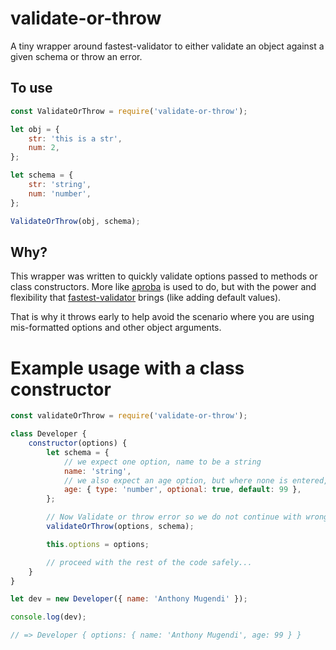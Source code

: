 # validate-or-throw

A tiny wrapper around fastest-validator to either validate an object against a given schema or throw an error.

## To use

```javascript
const ValidateOrThrow = require('validate-or-throw');

let obj = {
	str: 'this is a str',
	num: 2,
};

let schema = {
	str: 'string',
	num: 'number',
};

ValidateOrThrow(obj, schema);
```

## Why?

This wrapper was written to quickly validate options passed to methods or class constructors. More like [aproba](https://www.npmjs.com/package/aproba) is used to do, but with the power and flexibility that [fastest-validator](https://www.npmjs.com/package/fastest-validator) brings (like adding default values).

That is why it throws early to help avoid the scenario where you are using mis-formatted options and other object arguments.

# Example usage with a class constructor

```javascript
const validateOrThrow = require('validate-or-throw');

class Developer {
	constructor(options) {
		let schema = {
			// we expect one option, name to be a string
			name: 'string',
            // we also expect an age option, but where none is entered, we default to 99
			age: { type: 'number', optional: true, default: 99 },
		};

		// Now Validate or throw error so we do not continue with wrong options
		validateOrThrow(options, schema);

		this.options = options;

        // proceed with the rest of the code safely...
	}
}

let dev = new Developer({ name: 'Anthony Mugendi' });

console.log(dev);

// => Developer { options: { name: 'Anthony Mugendi', age: 99 } }
```

